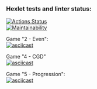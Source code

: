 ### Hexlet tests and linter status:
[![Actions Status](https://github.com/malagerin/java-project-61/actions/workflows/hexlet-check.yml/badge.svg)](https://github.com/malagerin/java-project-61/actions)  
[![Maintainability](https://api.codeclimate.com/v1/badges/de18b7086142b7e85b03/maintainability)](https://codeclimate.com/github/malagerin/java-project-61/maintainability)  
  
Game "2 - Even":  
[![asciicast](https://asciinema.org/a/vq7gT7ndYyssTnsP2tm8JCsaF.svg)](https://asciinema.org/a/vq7gT7ndYyssTnsP2tm8JCsaF)  
  
Game "4 - CGD"  
[![asciicast](https://asciinema.org/a/LkDdxbiVL1iTlN2I8TSP3f6vx.svg)](https://asciinema.org/a/LkDdxbiVL1iTlN2I8TSP3f6vx)  

Game "5 - Progression":  
[![asciicast](https://asciinema.org/a/qhOyJS8RXczJADsfkVvkasN9H.svg)](https://asciinema.org/a/qhOyJS8RXczJADsfkVvkasN9H)  
  
